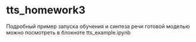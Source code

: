 # tts_homework3

Подробный пример запуска обучения и синтеза речи готовой моделью можно посмотреть в блокноте tts_example.ipynb

